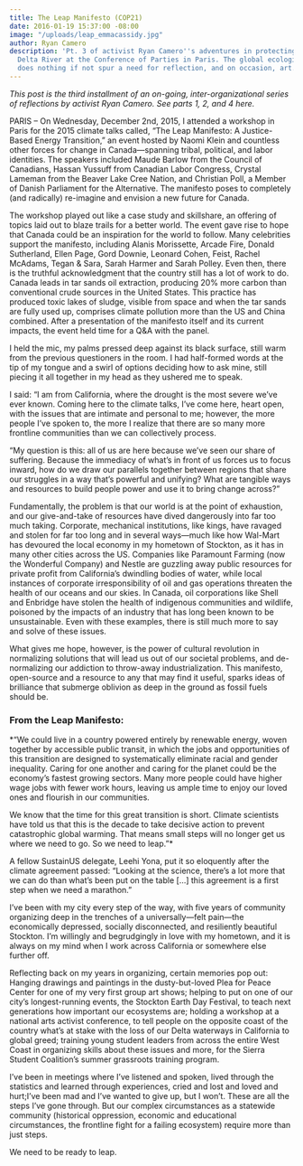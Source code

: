 ```yaml
---
title: The Leap Manifesto (COP21)
date: 2016-01-19 15:37:00 -08:00
image: "/uploads/leap_emmacassidy.jpg"
author: Ryan Camero
description: 'Pt. 3 of activist Ryan Camero''s adventures in protecting the San Joaquin
  Delta River at the Conference of Parties in Paris. The global ecological crisis
  does nothing if not spur a need for reflection, and on occasion, art. '
---
```


*This post is the third installment of an on-going, inter-organizational series of reflections by activist Ryan Camero. See parts 1, 2, and 4 here.*

PARIS – On Wednesday, December 2nd, 2015, I attended a workshop in Paris for the 2015 climate talks called, “The Leap Manifesto: A Justice-Based Energy Transition,” an event hosted by Naomi Klein and countless other forces for change in Canada—spanning tribal, political, and labor identities. The speakers included Maude Barlow from the Council of Canadians, Hassan Yussuff from Canadian Labor Congress, Crystal Lameman from the Beaver Lake Cree Nation, and Christian Poll, a Member of Danish Parliament for the Alternative. The manifesto poses to completely (and radically) re-imagine and envision a new future for Canada.

The workshop played out like a case study and skillshare, an offering of topics laid out to blaze trails for a better world. The event gave rise to hope that Canada could be an inspiration for the world to follow. Many celebrities support the manifesto, including Alanis Morissette, Arcade Fire, Donald Sutherland, Ellen Page, Gord Downie, Leonard Cohen, Feist, Rachel McAdams, Tegan & Sara, Sarah Harmer and Sarah Polley. Even then, there is the truthful acknowledgment that the country still has a lot of work to do. Canada leads in tar sands oil extraction, producing 20% more carbon than conventional crude sources in the United States. This practice has produced toxic lakes of sludge, visible from space and when the tar sands are fully used up, comprises climate pollution more than the US and China combined. After a presentation of the manifesto itself and its current impacts, the event held time for a Q&A with the panel.

I held the mic, my palms pressed deep against its black surface, still warm from the previous questioners in the room. I had half-formed words at the tip of my tongue and a swirl of options deciding how to ask mine, still piecing it all together in my head as they ushered me to speak.

I said: 
“I am from California, where the drought is the most severe we’ve ever known. Coming here to the climate talks, I’ve come here, heart open, with the issues that are intimate and personal to me; however, the more people I’ve spoken to, the more I realize that there are so many more frontline communities than we can collectively process. 

“My question is this: all of us are here because we’ve seen our share of suffering. Because the immediacy of what’s in front of us forces us to focus inward, how do we draw our parallels together between regions that share our struggles in a way that’s powerful and unifying? What are tangible ways and resources to build people power and use it to bring change across?”

Fundamentally, the problem is that our world is at the point of exhaustion, and our give-and-take of resources have dived dangerously into far too much taking. Corporate, mechanical institutions, like kings, have ravaged and stolen for far too long and in several ways—much like how Wal-Mart has devoured the local economy in my hometown of Stockton, as it has in many other cities across the US. Companies like Paramount Farming (now the Wonderful Company) and Nestle are guzzling away public resources for private profit from California’s dwindling bodies of water, while local instances of corporate irresponsibility of oil and gas operations threaten the health of our oceans and our skies. In Canada, oil corporations like Shell and Enbridge have stolen the health of indigenous communities and wildlife, poisoned by the impacts of an industry that has long been known to be unsustainable. Even with these examples, there is still much more to say and solve of these issues.

What gives me hope, however, is the power of cultural revolution in normalizing solutions that will lead us out of our societal problems, and de-normalizing our addiction to throw-away industrialization. This manifesto, open-source and a resource to any that may find it useful, sparks ideas of brilliance that submerge oblivion as deep in the ground as fossil fuels should be.

### From the Leap Manifesto: 
*“We could live in a country powered entirely by renewable energy, woven together by accessible public transit, in which the jobs and opportunities of this transition are designed to systematically eliminate racial and gender inequality. Caring for one another and caring for the planet could be the economy’s fastest growing sectors. Many more people could have higher wage jobs with fewer work hours, leaving us ample time to enjoy our loved ones and flourish in our communities.

We know that the time for this great transition is short. Climate scientists have told us that this is the decade to take decisive action to prevent catastrophic global warming. That means small steps will no longer get us where we need to go. So we need to leap.”*

A fellow SustainUS delegate, Leehi Yona, put it so eloquently after the climate agreement passed: “Looking at the science, there’s a lot more that we can do than what’s been put on the table […] this agreement is a first step when we need a marathon.”

I’ve been with my city every step of the way, with five years of community organizing deep in the trenches of a universally—felt pain—the economically depressed, socially disconnected, and resiliently beautiful Stockton. I’m willingly and begrudgingly in love with my hometown, and it is always on my mind when I work across California or somewhere else further off.

Reflecting back on my years in organizing, certain memories pop out: Hanging drawings and paintings in the dusty-but-loved Plea for Peace Center for one of my very first group art shows; helping to put on one of our city’s longest-running events, the Stockton Earth Day Festival, to teach next generations how important our ecosystems are; holding a workshop at a national arts activist conference, to tell people on the opposite coast of the country what’s at stake with the loss of our Delta waterways in California to global greed; training young student leaders from across the entire West Coast in organizing skills about these issues and more, for the Sierra Student Coalition’s summer grassroots training program.

I’ve been in meetings where I’ve listened and spoken, lived through the statistics and learned through experiences, cried and lost and loved and hurt;I’ve been mad and I’ve wanted to give up, but I won’t. These are all the steps I’ve gone through. But our complex circumstances as a statewide community (historical oppression, economic and educational circumstances, the frontline fight for a failing ecosystem) require more than just steps.

We need to be ready to leap.
